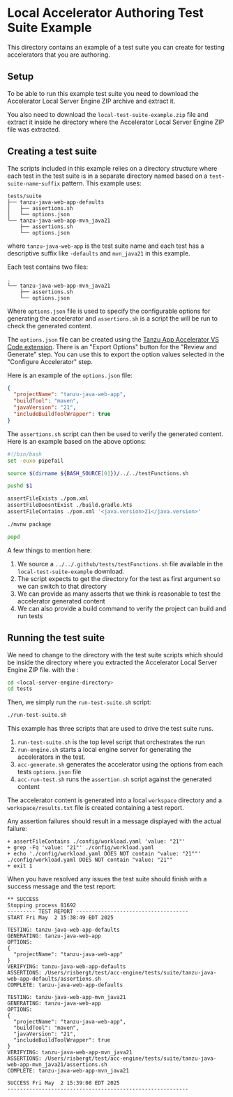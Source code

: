 # Local Accelerator Authoring Test Suite Example

This directory contains an example of a test suite you can create for testing accelerators that you are authoring.

## Setup

To be able to run this example test suite you need to download the Accelerator Local Server Engine ZIP archive and extract it.

You also need to download the `local-test-suite-example.zip` file and extract it inside he directory where the Accelerator Local Server Engine ZIP file was extracted.

## Creating a test suite

The scripts included in this example relies on a directory structure where each test in the test suite is in a separate directory named based on a `test-suite-name`-`suffix` pattern. This example uses:

```
tests/suite
├── tanzu-java-web-app-defaults
│   ├── assertions.sh
│   └── options.json
└── tanzu-java-web-app-mvn_java21
    ├── assertions.sh
    └── options.json
```

where `tanzu-java-web-app` is the test suite name and each test has a descriptive suffix like `-defaults` and `mvn_java21` in this example.

Each test contains two files:

```
.
└── tanzu-java-web-app-mvn_java21
    ├── assertions.sh
    └── options.json
```

Where `options.json` file is used to specify the configurable options for generating the accelerator and `assertions.sh` is a script the will be run to check the generated content.

The `options.json` file can be created using the [Tanzu App Accelerator VS Code extension](https://marketplace.visualstudio.com/items?itemName=vmware.tanzu-app-accelerator). There is an "Export Options" button for the "Review and Generate" step. You can use this to export the option values selected in the "Configure Accelerator" step.

Here is an example of the `options.json` file:

```json
{
  "projectName": "tanzu-java-web-app",
  "buildTool": "maven",
  "javaVersion": "21",
  "includeBuildToolWrapper": true
}
```

The `assertions.sh` script can then be used to verify the generated content. Here is an example based on the above options:

```sh
#!/bin/bash
set -euxo pipefail

source $(dirname ${BASH_SOURCE[0]})/../../testFunctions.sh

pushd $1

assertFileExists ./pom.xml
assertFileDoesntExist ./build.gradle.kts
assertFileContains ./pom.xml '<java.version>21</java.version>'

./mvnw package

popd
```

A few things to mention here:

1. We source a `../../.github/tests/testFunctions.sh` file available in the `local-test-suite-example` download.
1. The script expects to get the directory for the test as first argument so we can switch to that directory
1. We can provide as many asserts that we think is reasonable to test the accelerator generated content
1. We can also provide a build command to verify the project can build and run tests

## Running the test suite

We need to change to the directory with the test suite scripts which should be inside the directory where you extracted the Accelerator Local Server Engine ZIP file. with the :

```sh
cd <local-server-engine-directory>
cd tests
```

Then, we simply run the `run-test-suite.sh` script:

```sh
./run-test-suite.sh
```

This example has three scripts that are used to drive the test suite runs.

1. `run-test-suite.sh` is the top level script that orchestrates the run
1. `run-engine.sh` starts a local engine server for generating the accelerators in the test.
1. `acc-generate.sh` generates the accelerator using the options from each tests `options.json` file
1. `acc-run-test.sh` runs the `assertion.sh` script against the generated content

The accelerator content is generated into a local `workspace` directory and a `workspace/results.txt` file is created containing a test report.

Any assertion failures should result in a message displayed with the actual failure:

```
+ assertFileContains ./config/workload.yaml 'value: "21"'
+ grep -Fq 'value: "21"' ./config/workload.yaml
+ echo './config/workload.yaml DOES NOT contain "value: "21""'
./config/workload.yaml DOES NOT contain "value: "21""
+ exit 1
```
When you have resolved any issues the test suite should finish with a success message and the test report:

```
** SUCCESS
Stopping process 81692
--------- TEST REPORT ------------------------------------
START Fri May  2 15:38:49 EDT 2025

TESTING: tanzu-java-web-app-defaults
GENERATING: tanzu-java-web-app
OPTIONS:
{
  "projectName": "tanzu-java-web-app"
}
VERIFYING: tanzu-java-web-app-defaults
ASSERTIONS: /Users/risbergt/test/acc-engine/tests/suite/tanzu-java-web-app-defaults/assertions.sh
COMPLETE: tanzu-java-web-app-defaults

TESTING: tanzu-java-web-app-mvn_java21
GENERATING: tanzu-java-web-app
OPTIONS:
{
  "projectName": "tanzu-java-web-app",
  "buildTool": "maven",
  "javaVersion": "21",
  "includeBuildToolWrapper": true
}
VERIFYING: tanzu-java-web-app-mvn_java21
ASSERTIONS: /Users/risbergt/test/acc-engine/tests/suite/tanzu-java-web-app-mvn_java21/assertions.sh
COMPLETE: tanzu-java-web-app-mvn_java21

SUCCESS Fri May  2 15:39:08 EDT 2025
----------------------------------------------------------
```
